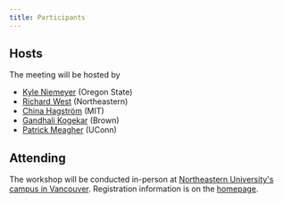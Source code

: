 ```yaml
---
title: Participants
---
```

## Hosts

The meeting will be hosted by

* [Kyle Niemeyer](./bios#kyle-niemeyer) (Oregon State)
* [Richard West](./bios#richard-west) (Northeastern)
* [China Hagström](./bios#china-hagstrom) (MIT)
* [Gandhali Kogekar](./bios#gandhali-kogekar) (Brown)
* [Patrick Meagher](./bios#patrick-meagher) (UConn)

## Attending

The workshop will be conducted in-person at [Northeastern University's campus in Vancouver](https://vancouver.northeastern.edu/).
Registration information is on the [homepage](./#registration).
